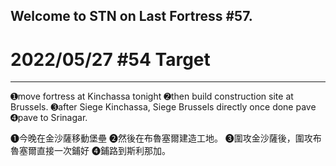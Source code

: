 ## Welcome to STN on Last Fortress #57.

# 2022/05/27 \#54 Target
---

➊move fortress at Kinchassa tonight 
➋then build construction site at Brussels. 
➌after Siege Kinchassa, Siege Brussels directly once done pave 
➍pave to Srinagar. 

➊今晚在金沙薩移動堡壘
➋然後在布魯塞爾建造工地。
➌圍攻金沙薩後，圍攻布魯塞爾直接一次鋪好
➍鋪路到斯利那加。
